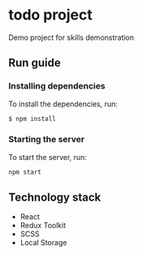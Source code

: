 # todo project
Demo project for skills demonstration

## Run guide

### Installing dependencies
To install the dependencies, run:
```sh
$ npm install
```

### Starting the server
To start the server, run:
```sh
npm start
```

## Technology stack
- React
- Redux Toolkit
- SCSS
- Local Storage
